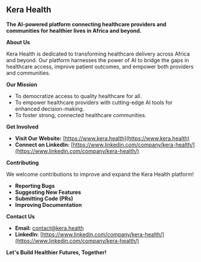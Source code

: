 ## Kera Health

**The AI-powered platform connecting healthcare providers and communities for healthier lives in Africa and beyond.** 

**About Us**

Kera Health is dedicated to transforming healthcare delivery across Africa and beyond.  Our platform harnesses the power of AI to bridge the gaps in healthcare access, improve patient outcomes, and empower both providers and communities. 

**Our Mission**

* To democratize access to quality healthcare for all.
* To empower healthcare providers with cutting-edge AI tools for enhanced decision-making.
* To foster strong, connected healthcare communities.

**Get Involved**

* **Visit Our Website:** [https://www.kera.health](https://www.kera.health)
* **Connect on LinkedIn:** [https://www.linkedin.com/company/kera-health/](https://www.linkedin.com/company/kera-health/) 

**Contributing**

We welcome contributions to improve and expand the Kera Health platform!

* **Reporting Bugs**
* **Suggesting New Features**
* **Submitting Code (PRs)**
* **Improving Documentation**

**Contact Us**

* **Email:** [contact@kera.health](mailto:contact@kera.kera.health)
* **LinkedIn:** [https://www.linkedin.com/company/kera-health/](https://www.linkedin.com/company/kera-health/)

**Let's Build Healthier Futures, Together!** 

